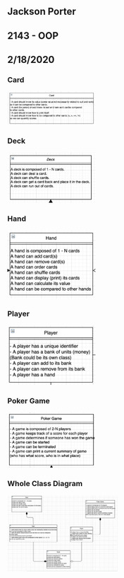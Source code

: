 <!--
 
 ##     ##   #####   ##                                    
 ##     ##  ##   ##  ##    ##                              
 ##     ## ##     ## ##    ##                              
 ######### ##     ## ##    ##                              
 ##     ## ##     ## #########                             
 ##     ##  ##   ##        ##                              
 ##     ##   #####         ##                              
  #######     ##   ##         #######                      
 ##     ##  ####   ##    ##  ##     ##                     
        ##    ##   ##    ##         ##                     
  #######     ##   ##    ##   #######                      
 ##           ##   #########        ##                     
 ##           ##         ##  ##     ##                     
 #########  ######       ##   #######                      
 ########   #######  ########  ######## ######## ########  
 ##     ## ##     ## ##     ##    ##    ##       ##     ## 
 ##     ## ##     ## ##     ##    ##    ##       ##     ## 
 ########  ##     ## ########     ##    ######   ########  
 ##        ##     ## ##   ##      ##    ##       ##   ##   
 ##        ##     ## ##    ##     ##    ##       ##    ##  
 ##         #######  ##     ##    ##    ######## ##     ## 
 
-->

## Jackson Porter
## 2143 - OOP
## 2/18/2020
### Card

<img src="https://github.com/jtporter0429/Pictures-for-markdown/blob/master/Card%20Class.png" width="200">

### Deck

<img src="https://github.com/jtporter0429/Pictures-for-markdown/blob/master/Deck%20Class.png" width="200">

### Hand

<img src="https://github.com/jtporter0429/Pictures-for-markdown/blob/master/Hand%20Class.png" width="200">

### Player

<img src="https://github.com/jtporter0429/Pictures-for-markdown/blob/master/Player%20Class.png" width="200">

### Poker Game

<img src="https://github.com/jtporter0429/Pictures-for-markdown/blob/master/Game%20Class.png" width="200">

### Whole Class Diagram

<img src="https://github.com/jtporter0429/Pictures-for-markdown/blob/master/Class%20Diagram.png" width="250">